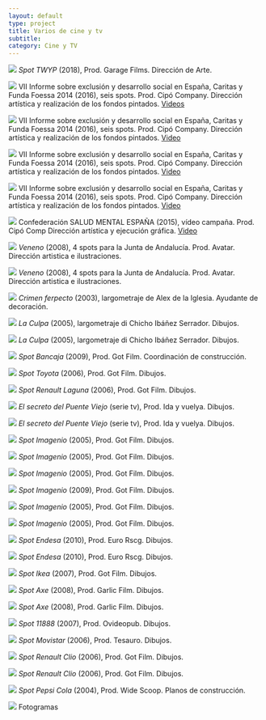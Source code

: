 ```yaml
---
layout: default
type: project
title: Varios de cine y tv
subtitle:
category: Cine y TV
---
```

![](40.jpg)
*Spot TWYP* (2018), Prod. Garage Films. Dirección de Arte.

![](32.jpg)
VII Informe sobre exclusión y desarrollo social en España, Caritas y Funda
Foessa 2014 (2016), seis spots. Prod. Cipó Company. Dirección artística y realización de los fondos pintados.
[Videos](https://www.youtube.com/channel/UCZ7PynCkyqbWPFZrMquXTxA)

![](33.jpg)
VII Informe sobre exclusión y desarrollo social en España, Caritas y Funda
Foessa 2014 (2016), seis spots. Prod. Cipó Company. Dirección artística y realización de los fondos pintados.
[Video](https://www.youtube.com/watch?v=EDvGWKzlWoI)

![](34.jpg)
VII Informe sobre exclusión y desarrollo social en España, Caritas y Funda
Foessa 2014 (2016), seis spots. Prod. Cipó Company. Dirección artística y realización de los fondos pintados.
[Video](https://www.youtube.com/watch?v=K_S6vgT4kiQ)

![](35.jpg)
VII Informe sobre exclusión y desarrollo social en España, Caritas y Funda
Foessa 2014 (2016), seis spots. Prod. Cipó Company. Dirección artística y realización de los fondos pintados.
[Video](https://www.youtube.com/watch?v=W1CtJVmo1dQ)

![](39.jpg)
Confederación SALUD MENTAL ESPAÑA (2015), vídeo campaña. Prod. Cipó Comp Dirección artística y ejecución gráfica.
[Video](https://www.youtube.com/watch?v=WlClkgB8Xmg)

![](01.jpg)
*Veneno* (2008), 4 spots para la Junta de Andalucía. Prod. Avatar. Dirección artistica e ilustraciones.

![](02.jpg)
*Veneno* (2008), 4 spots para la Junta de Andalucía. Prod. Avatar. Dirección artistica e ilustraciones.

![](03.jpg)
*Crimen ferpecto* (2003), largometraje de Alex de la Iglesia. Ayudante de decoración.

![](04.jpg)
*La Culpa* (2005), largometraje di Chicho Ibáñez Serrador. Dibujos.

![](05.jpg)
*La Culpa* (2005), largometraje di Chicho Ibáñez Serrador. Dibujos.

![](06.jpg)
*Spot Bancaja* (2009), Prod. Got Film. Coordinación de construcción.

![](08.jpg)
*Spot Toyota* (2006), Prod. Got Film. Dibujos.

![](09.jpg)
*Spot Renault Laguna* (2006), Prod. Got Film. Dibujos.

![](10.jpg)
*El secreto del Puente Viejo* (serie tv), Prod. Ida y vuelya. Dibujos.

![](11.jpg)
*El secreto del Puente Viejo* (serie tv), Prod. Ida y vuelya. Dibujos.

![](12.jpg)
*Spot Imagenio* (2005), Prod. Got Film. Dibujos.

![](13.jpg)
*Spot Imagenio* (2005), Prod. Got Film. Dibujos.

![](14.jpg)
*Spot Imagenio* (2005), Prod. Got Film. Dibujos.

![](15.jpg)
*Spot Imagenio* (2009), Prod. Got Film. Dibujos.

![](16.jpg)
*Spot Imagenio* (2005), Prod. Got Film. Dibujos.

![](17.jpg)
*Spot Imagenio* (2005), Prod. Got Film. Dibujos.

![](19.jpg)
*Spot Endesa* (2010), Prod. Euro Rscg. Dibujos.

![](20.jpg)
*Spot Endesa* (2010), Prod. Euro Rscg. Dibujos.

![](21.jpg)
*Spot Ikea* (2007), Prod. Got Film. Dibujos.

![](24.jpg)
*Spot Axe* (2008), Prod. Garlic Film. Dibujos.

![](25.jpg)
*Spot Axe* (2008), Prod. Garlic Film. Dibujos.

![](26.jpg)
*Spot 11888* (2007), Prod. Ovideopub. Dibujos.

![](27.jpg)
*Spot Movistar* (2006), Prod. Tesauro. Dibujos.

![](28.jpg)
*Spot Renault Clio* (2006), Prod. Got Film. Dibujos.

![](29.jpg)
*Spot Renault Clio* (2006), Prod. Got Film. Dibujos.

![](30.jpg)
*Spot Pepsi Cola* (2004), Prod. Wide Scoop. Planos de construcción.

![](31.jpg)
Fotogramas
